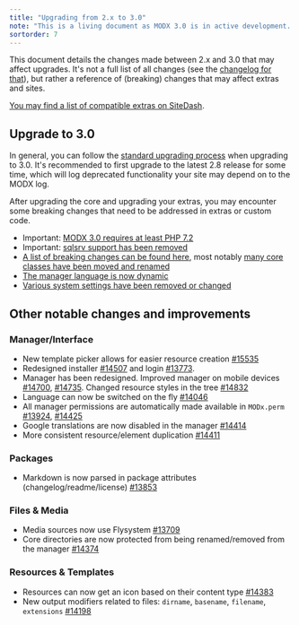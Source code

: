 ```yaml
---
title: "Upgrading from 2.x to 3.0"
note: "This is a living document as MODX 3.0 is in active development. At this time we suggest using 3.0 on new projects in development and to report any issues on GitHub, but to hold off from updating production sites with any complexity until a little later. "
sortorder: 7
---
```


This document details the changes made between 2.x and 3.0 that may affect upgrades. It's not a full list of all changes (see the [changelog for that](https://github.com/modxcms/revolution/blob/3.x/core/docs/changelog.txt)), but rather a reference of (breaking) changes that may affect extras and sites.

[You may find a list of compatible extras on SiteDash](https://sitedash.app/extras).

## Upgrade to 3.0

In general, you can follow the [standard upgrading process](getting-started/maintenance/upgrading) when upgrading to 3.0. It's recommended to first upgrade to the latest 2.8 release for some time, which will log deprecated functionality your site may depend on to the MODX log.

After upgrading the core and upgrading your extras, you may encounter some breaking changes that need to be addressed in extras or custom code.

- Important: [MODX 3.0 requires at least PHP 7.2](getting-started/upgrading-to-3.0/requirements)
- Important: [sqlsrv support has been removed](getting-started/upgrading-to-3.0/sqlsrv)
- [A list of breaking changes can be found here](getting-started/upgrading-to-3.0/breaking-changes), most notably [many core classes have been moved and renamed](getting-started/upgrading-to-3.0/class-names)
- [The manager language is now dynamic](getting-started/upgrading-to-3.0/manager-language)
- [Various system settings have been removed or changed](getting-started/upgrading-to-3.0/system-settings)

## Other notable changes and improvements

### Manager/Interface

- New template picker allows for easier resource creation [#15535](https://github.com/modxcms/revolution/pull/15535)
- Redesigned installer [#14507](https://github.com/modxcms/revolution/pull/14507) and login [#13773](https://github.com/modxcms/revolution/pull/13773).
- Manager has been redesigned. Improved manager on mobile devices [#14700](https://github.com/modxcms/revolution/pull/14700), [#14735](https://github.com/modxcms/revolution/pull/14735). Changed resource styles in the tree [#14832](https://github.com/modxcms/revolution/pull/14832)
- Language can now be switched on the fly [#14046](https://github.com/modxcms/revolution/pull/14046)
- All manager permissions are automatically made available in `MODx.perm` [#13924](https://github.com/modxcms/revolution/pull/13924), [#14425](https://github.com/modxcms/revolution/pull/14425)
- Google translations are now disabled in the manager [#14414](https://github.com/modxcms/revolution/pull/14414)
- More consistent resource/element duplication [#14411](https://github.com/modxcms/revolution/pull/14411)

### Packages

- Markdown is now parsed in package attributes (changelog/readme/license) [#13853](https://github.com/modxcms/revolution/pull/13853)

### Files & Media

- Media sources now use Flysystem [#13709](https://github.com/modxcms/revolution/pull/13709)
- Core directories are now protected from being renamed/removed from the manager [#14374](https://github.com/modxcms/revolution/pull/14374)

### Resources & Templates

- Resources can now get an icon based on their content type [#14383](https://github.com/modxcms/revolution/pull/14383)
- New output modifiers related to files: `dirname`, `basename`, `filename`, `extensions` [#14198](https://github.com/modxcms/revolution/pull/14198)
